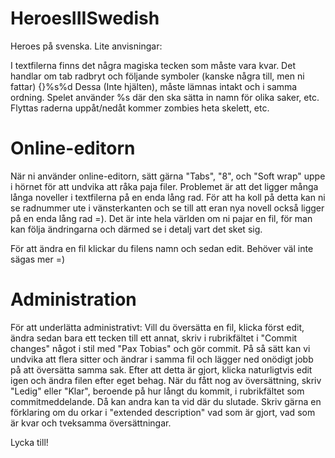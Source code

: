 HeroesIIISwedish
================

Heroes på svenska. Lite anvisningar:

I textfilerna finns det några magiska tecken som måste vara kvar. Det handlar om	tab
radbryt
och följande symboler (kanske några till, men ni fattar) {}%s%d
Dessa (Inte hjälten), måste lämnas intakt och i samma ordning. Spelet använder %s där den ska sätta in namn för olika saker, etc. Flyttas raderna uppåt/nedåt kommer zombies heta skelett, etc.

Online-editorn
==============

När ni använder online-editorn, sätt gärna "Tabs", "8", och "Soft wrap" uppe i hörnet för att undvika att råka paja filer. Problemet är att det ligger många långa noveller i textfilerna på en enda lång rad. För att ha koll på detta kan ni se radnummer ute i vänsterkanten och se till att eran nya novell också ligger på en enda lång rad =). Det är inte hela världen om ni pajar en fil, för man kan följa ändringarna och därmed se i detalj vart det sket sig.

För att ändra en fil klickar du filens namn och sedan edit. Behöver väl inte sägas mer =)

Administration
==============

För att underlätta administrativt: Vill du översätta en fil, klicka först edit, ändra sedan bara ett tecken till ett annat, skriv i rubrikfältet i "Commit changes" något i stil med "Pax Tobias" och gör commit. På så sätt kan vi undvika att flera sitter och ändrar i samma fil och lägger ned onödigt jobb på att översätta samma sak. Efter att detta är gjort, klicka naturligtvis edit igen och ändra filen efter eget behag. När du fått nog av översättning, skriv "Ledig" eller "Klar", beroende på hur långt du kommit, i rubrikfältet som commitmeddelande. Då kan andra kan ta vid där du slutade. Skriv gärna en förklaring om du orkar i "extended description" vad som är gjort, vad som är kvar och tveksamma översättningar.

Lycka till!
